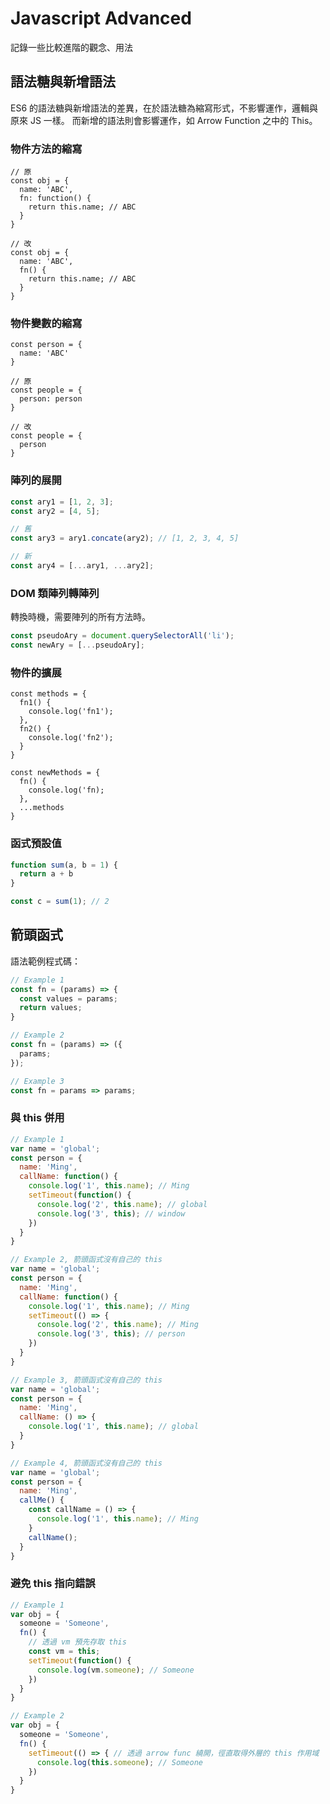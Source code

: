 # Javascript Advanced

記錄一些比較進階的觀念、用法

## 語法糖與新增語法

ES6 的語法糖與新增語法的差異，在於語法糖為縮寫形式，不影響運作，邏輯與原來 JS 一樣。
而新增的語法則會影響運作，如 Arrow Function 之中的 This。

### 物件方法的縮寫

```js{4,12}
// 原
const obj = {
  name: 'ABC',
  fn: function() {
    return this.name; // ABC
  }
}

// 改
const obj = {
  name: 'ABC',
  fn() {
    return this.name; // ABC
  }
}
```

### 物件變數的縮寫

```js{7,12}
const person = {
  name: 'ABC'
}

// 原
const people = {
  person: person
}

// 改
const people = {
  person
}
```

### 陣列的展開

```js
const ary1 = [1, 2, 3];
const ary2 = [4, 5];

// 舊
const ary3 = ary1.concate(ary2); // [1, 2, 3, 4, 5]

// 新
const ary4 = [...ary1, ...ary2];
```

### DOM 類陣列轉陣列

轉換時機，需要陣列的所有方法時。

```js
const pseudoAry = document.querySelectorAll('li');
const newAry = [...pseudoAry];
```

### 物件的擴展

```js{2-7,14}
const methods = {
  fn1() {
    console.log('fn1');
  },
  fn2() {
    console.log('fn2');
  }
}

const newMethods = {
  fn() {
    console.log('fn);
  },
  ...methods
}
```

### 函式預設值

```js
function sum(a, b = 1) {
  return a + b
}

const c = sum(1); // 2
```

## 箭頭函式

語法範例程式碼：

```js
// Example 1
const fn = (params) => {
  const values = params;
  return values;
}

// Example 2
const fn = (params) => ({
  params;
});

// Example 3
const fn = params => params;
```

### 與 this 併用

```js
// Example 1
var name = 'global';
const person = {
  name: 'Ming',
  callName: function() {
    console.log('1', this.name); // Ming
    setTimeout(function() {
      console.log('2', this.name); // global
      console.log('3', this); // window
    })
  }
}

// Example 2, 箭頭函式沒有自己的 this
var name = 'global';
const person = {
  name: 'Ming',
  callName: function() {
    console.log('1', this.name); // Ming
    setTimeout(() => {
      console.log('2', this.name); // Ming
      console.log('3', this); // person
    })
  }
}

// Example 3, 箭頭函式沒有自己的 this
var name = 'global';
const person = {
  name: 'Ming',
  callName: () => {
    console.log('1', this.name); // global
  }
}

// Example 4, 箭頭函式沒有自己的 this
var name = 'global';
const person = {
  name: 'Ming',
  callMe() {
    const callName = () => {
      console.log('1', this.name); // Ming
    }
    callName();
  }
}
```

### 避免 this 指向錯誤

```js
// Example 1
var obj = {
  someone = 'Someone',
  fn() {
    // 透過 vm 預先存取 this
    const vm = this;
    setTimeout(function() {
      console.log(vm.someone); // Someone
    })
  }
}

// Example 2
var obj = {
  someone = 'Someone',
  fn() {
    setTimeout(() => { // 透過 arrow func 繞開，徑直取得外層的 this 作用域
      console.log(this.someone); // Someone
    })
  }
}
```
